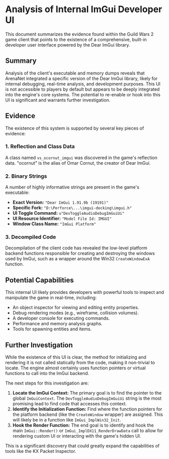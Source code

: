 # Analysis of Internal ImGui Developer UI

This document summarizes the evidence found within the Guild Wars 2 game client that points to the existence of a comprehensive, built-in developer user interface powered by the Dear ImGui library.

## Summary

Analysis of the client's executable and memory dumps reveals that ArenaNet integrated a specific version of the Dear ImGui library, likely for internal debugging, real-time analysis, and development purposes. This UI is not accessible to players by default but appears to be deeply integrated into the engine's core systems. The potential to re-enable or hook into this UI is significant and warrants further investigation.

## Evidence

The existence of this system is supported by several key pieces of evidence:

### 1. Reflection and Class Data

A class named `vs_ocornut_imgui` was discovered in the game's reflection data. "ocornut" is the alias of Omar Cornut, the creator of Dear ImGui.

### 2. Binary Strings

A number of highly informative strings are present in the game's executable:

- **Exact Version:** `"Dear ImGui 1.91.9b (19191)"`
- **Specific Fork:** `"D:\Perforce\...\imgui-docking\imgui.h"`
- **UI Toggle Command:** `u"DevToggleAudioDebugImGuiUi"`
- **UI Resource Identifier:** `"Model File Id: IMGUI"`
- **Window Class Name:** `"ImGui Platform"`

### 3. Decompiled Code

Decompilation of the client code has revealed the low-level platform backend functions responsible for creating and destroying the windows used by ImGui, such as a wrapper around the Win32 `CreateWindowExA` function.

## Potential Capabilities

This internal UI likely provides developers with powerful tools to inspect and manipulate the game in real-time, including:

- An object inspector for viewing and editing entity properties.
- Debug rendering modes (e.g., wireframe, collision volumes).
- A developer console for executing commands.
- Performance and memory analysis graphs.
- Tools for spawning entities and items.

## Further Investigation

While the existence of this UI is clear, the method for initializing and rendering it is not called statically from the code, making it non-trivial to locate. The engine almost certainly uses function pointers or virtual functions to call into the ImGui backend.

The next steps for this investigation are:

1.  **Locate the ImGui Context:** The primary goal is to find the pointer to the global `ImGuiContext`. The `DevToggleAudioDebugImGuiUi` string is the most promising lead to find code that accesses this context.
2.  **Identify the Initialization Function:** Find where the function pointers for the platform backend (like the `CreateWindow` wrapper) are assigned. This will likely be in a function like `ImGui_ImplWin32_Init`.
3.  **Hook the Render Function:** The end goal is to identify and hook the main `ImGui::Render()` or `ImGui_ImplDX11_RenderDrawData` call to allow for rendering custom UI or interacting with the game's hidden UI.

This is a significant discovery that could greatly expand the capabilities of tools like the KX Packet Inspector.
